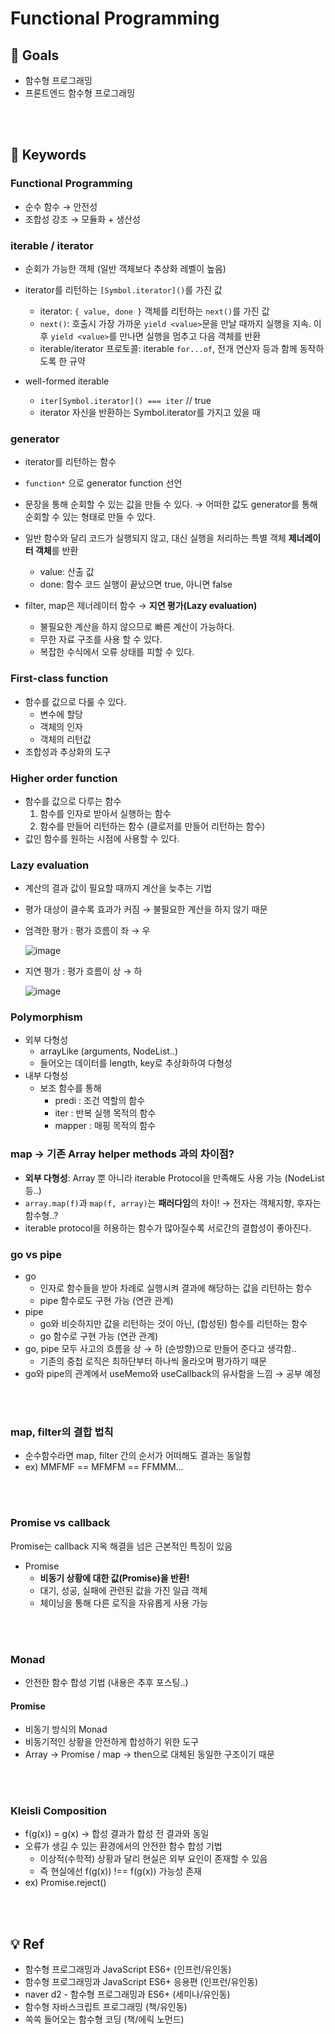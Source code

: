 # Functional Programming

## 🎯 Goals

- 함수형 프로그래밍
- 프론트엔드 함수형 프로그래밍

<br />
<br />

## 🔎 Keywords

### Functional Programming

- 순수 함수 → 안전성
- 조합성 강조 → 모듈화 + 생산성

### iterable / iterator

- 순회가 가능한 객체 (일반 객체보다 추상화 레벨이 높음)
- iterator를 리턴하는 `[Symbol.iterator]()`를 가진 값

  - iterator: `{ value, done }` 객체를 리턴하는 `next()`를 가진 값
  - `next()`: 호출시 가장 가까운 `yield <value>`문을 만날 때까지 실행을 지속. 이후 `yield <value>`를 만나면 실행을 멈추고 다음 객체를 반환
  - iterable/iterator 프로토콜: iterable `for...of`, 전개 연산자 등과 함께 동작하도록 한 규약

- well-formed iterable
  - `iter[Symbol.iterator]() === iter` // true
  - iterator 자신을 반환하는 Symbol.iterator를 가지고 있을 때

### generator

- iterator를 리턴하는 함수
- `function*` 으로 generator function 선언
- 문장을 통해 순회할 수 있는 값을 만들 수 있다. → 어떠한 값도 generator를 통해 순회할 수 있는 형태로 만들 수 있다.

- 일반 함수와 달리 코드가 실행되지 않고, 대신 실행을 처리하는 특별 객체 **제너레이터 객체**를 반환

  - value: 산출 값
  - done: 함수 코드 실행이 끝났으면 true, 아니면 false

- filter, map은 제너레이터 함수 → **지연 평가(Lazy evaluation)**
  - 불필요한 계산을 하지 않으므로 빠른 계산이 가능하다.
  - 무한 자료 구조를 사용 할 수 있다.
  - 복잡한 수식에서 오류 상태를 피할 수 있다.

### First-class function

- 함수를 값으로 다룰 수 있다.
  - 변수에 할당
  - 객체의 인자
  - 객체의 리턴값
- 조합성과 추상화의 도구

### Higher order function

- 함수를 값으로 다루는 함수
  1. 함수를 인자로 받아서 실행하는 함수
  2. 함수를 만들어 리턴하는 함수 (클로저를 만들어 리턴하는 함수)
- 값인 함수를 원하는 시점에 사용할 수 있다.

### Lazy evaluation

- 계산의 결과 값이 필요할 때까지 계산을 늦추는 기법
- 평가 대상이 클수록 효과가 커짐 → 불필요한 계산을 하지 않기 때문
- 엄격한 평가 : 평가 흐름이 좌 → 우

  ![image](https://user-images.githubusercontent.com/43740455/181026935-da7d53c5-8df7-469b-afa6-3d218e76c401.png)

- 지연 평가 : 평가 흐름이 상 → 하

  ![image](https://user-images.githubusercontent.com/43740455/181026996-03c9da29-a641-4ee8-bb5c-37944acf5d63.png)

### Polymorphism

- 외부 다형성
  - arrayLike (arguments, NodeList..)
  - 들어오는 데이터를 length, key로 추상화하여 다형성
- 내부 다형성
  - 보조 함수를 통해
    - predi : 조건 역할의 함수
    - iter : 반복 실행 목적의 함수
    - mapper : 매핑 목적의 함수

### map → 기존 Array helper methods 과의 차이점?

- **외부 다형성**: Array 뿐 아니라 iterable Protocol을 만족해도 사용 가능 (NodeList 등..)
- `array.map(f)`과 `map(f, array)`는 **패러다임**의 차이! → 전자는 객체지향, 후자는 함수형..?
- iterable protocol을 허용하는 함수가 많아질수록 서로간의 결합성이 좋아진다.

### go vs pipe

- go
  - 인자로 함수들을 받아 차례로 실행시켜 결과에 해당하는 값을 리턴하는 함수
  - pipe 함수로도 구현 가능 (연관 관계)
- pipe
  - go와 비슷하지만 값을 리턴하는 것이 아닌, (합성된) 함수를 리턴하는 함수
  - go 함수로 구현 가능 (연관 관계)
- go, pipe 모두 사고의 흐름을 상 → 하 (순방향)으로 만들어 준다고 생각함..
  - 기존의 중첩 로직은 최하단부터 하나씩 올라오며 평가하기 때문
- go와 pipe의 관계에서 useMemo와 useCallback의 유사함을 느낌 → 공부 예정

<br />
<br />

### map, filter의 결합 법칙

- 순수함수라면 map, filter 간의 순서가 어떠해도 결과는 동일함
- ex) MMFMF == MFMFM == FFMMM...

<br />
<br />

### Promise vs callback

Promise는 callback 지옥 해결을 넘은 근본적인 특징이 있음

- Promise
  - **비동기 상황에 대한 값(Promise)을 반환!**
  - 대기, 성공, 실패에 관련된 값을 가진 일급 객체
  - 체이닝을 통해 다른 로직을 자유롭게 사용 가능

<br />
<br />

### Monad

- 안전한 함수 합성 기법 (내용은 추후 포스팅..)

#### Promise

- 비동기 방식의 Monad
- 비동기적인 상황을 안전하게 합성하기 위한 도구
- Array → Promise / map → then으로 대체된 동일한 구조이기 때문

<br />
<br />

### Kleisli Composition

- f(g(x)) = g(x) → 합성 결과가 합성 전 결과와 동일
- 오류가 생길 수 있는 환경에서의 안전한 함수 합성 기법
  - 이상적(수학적) 상황과 달리 현실은 외부 요인이 존재할 수 있음
  - 즉 현실에선 f(g(x)) !== f(g(x)) 가능성 존재
- ex) Promise.reject()

<br />
<br />

## 💡 Ref

- 함수형 프로그래밍과 JavaScript ES6+ (인프런/유인동)
- 함수형 프로그래밍과 JavaScript ES6+ 응용편 (인프런/유인동)
- naver d2 - 함수형 프로그래밍과 ES6+ (세미나/유인동)
- 함수형 자바스크립트 프로그래밍 (책/유인동)
- 쏙쏙 들어오는 함수형 코딩 (책/에릭 노먼드)

